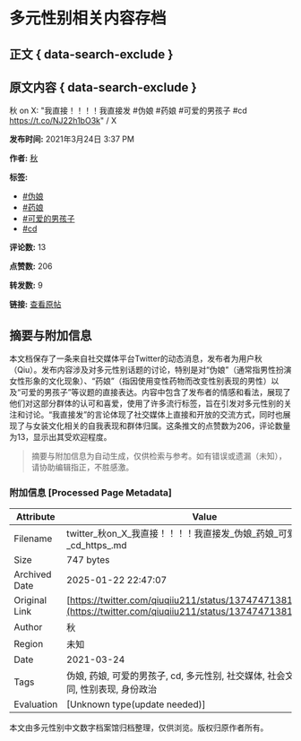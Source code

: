 # 多元性别相关内容存档

## 正文 { data-search-exclude }


## 原文内容 { data-search-exclude }

秋 on X: "我直接！！！！我直接发 #伪娘 #药娘 #可爱的男孩子 #cd https://t.co/NJ22h1bO3k" / X

**发布时间:** 2021年3月24日 3:37 PM

**作者:** [秋](https://x.com/qiuqiiu211)

**标签:** 
- [#伪娘](https://x.com/hashtag/伪娘?src=hashtag_click)
- [#药娘](https://x.com/hashtag/药娘?src=hashtag_click)
- [#可爱的男孩子](https://x.com/hashtag/可爱的男孩子?src=hashtag_click)
- [#cd](https://x.com/hashtag/cd?src=hashtag_click)

**评论数:** 13

**点赞数:** 206

**转发数:** 9

**链接:** [查看原帖](https://x.com/qiuqiiu211/status/1374747138144473094)
<!-- tcd_original_link https://twitter.com/qiuqiiu211/status/1374747138144473094 -->


## 摘要与附加信息

<!-- tcd_abstract -->
本文档保存了一条来自社交媒体平台Twitter的动态消息，发布者为用户秋（Qiu）。发布内容涉及对多元性别话题的讨论，特别是对“伪娘”（通常指男性扮演女性形象的文化现象）、“药娘”（指因使用变性药物而改变性别表现的男性）以及“可爱的男孩子”等议题的直接表达。内容中包含了发布者的情感和看法，展现了他们对这部分群体的认可和喜爱，使用了许多流行标签，旨在引发对多元性别的关注和讨论。“我直接发”的言论体现了社交媒体上直接和开放的交流方式，同时也展现了与女装文化相关的自我表现和群体归属。这条推文的点赞数为206，评论数量为13，显示出其受欢迎程度。
<!-- tcd_abstract_end -->

> 摘要与附加信息为自动生成，仅供检索与参考。如有错误或遗漏（未知），请协助编辑指正，不胜感激。

### 附加信息 [Processed Page Metadata]

| Attribute       | Value                                  |
|-----------------|----------------------------------------|
| Filename        | twitter_秋on_X_我直接！！！！我直接发_伪娘_药娘_可爱的男孩子_cd_https_.md                             |
| Size            | 747 bytes                           |
| Archived Date   | 2025-01-22 22:47:07                             |
| Original Link   | [https://twitter.com/qiuqiiu211/status/1374747138144473094](https://twitter.com/qiuqiiu211/status/1374747138144473094)                       |
| Author          | 秋                               |
| Region          | 未知                               |
| Date            | 2021-03-24                                 |
| Tags            | 伪娘, 药娘, 可爱的男孩子, cd, 多元性别, 社交媒体, 社会文化, 性别认同, 性别表现, 身份政治                                 |
| Evaluation            | [Unknown type(update needed)]                                 |
<!-- tcd_table_end -->

本文由多元性别中文数字档案馆归档整理，仅供浏览。版权归原作者所有。
